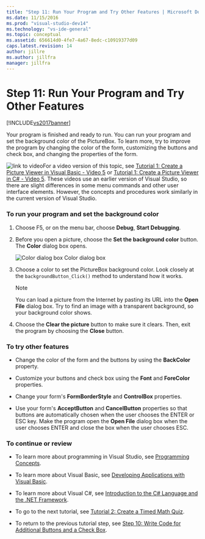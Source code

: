 ```yaml
---
title: "Step 11: Run Your Program and Try Other Features | Microsoft Docs"
ms.date: 11/15/2016
ms.prod: "visual-studio-dev14"
ms.technology: "vs-ide-general"
ms.topic: conceptual
ms.assetid: 656614d0-4fe7-4a67-8edc-c10919377d09
caps.latest.revision: 14
author: jillre
ms.author: jillfra
manager: jillfra
---
```

# Step 11: Run Your Program and Try Other Features
[!INCLUDE[vs2017banner](../includes/vs2017banner.md)]

Your program is finished and ready to run. You can run your program and set the background color of the PictureBox. To learn more, try to improve the program by changing the color of the form, customizing the buttons and check box, and changing the properties of the form.

 ![link to video](../data-tools/media/playvideo.gif "PlayVideo")For a video version of this topic, see [Tutorial 1: Create a Picture Viewer in Visual Basic - Video 5](https://msdn.microsoft.com/vbasic/gg315356.aspx) or [Tutorial 1: Create a Picture Viewer in C# - Video 5](https://msdn.microsoft.com/vcsharp/gg278413.aspx). These videos use an earlier version of Visual Studio, so there are slight differences in some menu commands and other user interface elements. However, the concepts and procedures work similarly in the current version of Visual Studio.

### To run your program and set the background color

1. Choose F5, or on the menu bar, choose **Debug**, **Start Debugging**.

2. Before you open a picture, choose the **Set the background color** button. The **Color** dialog box opens.

     ![Color dialog box](../ide/media/express-colordialog.png "Express_ColorDialog")
Color dialog box

3. Choose a color to set the PictureBox background color. Look closely at the `backgroundButton_Click()` method to understand how it works.

    > [!NOTE]
    > You can load a picture from the Internet by pasting its URL into the **Open File** dialog box. Try to find an image with a transparent background, so your background color shows.

4. Choose the **Clear the picture** button to make sure it clears. Then, exit the program by choosing the **Close** button.

### To try other features

- Change the color of the form and the buttons by using the **BackColor** property.

- Customize your buttons and check box using the **Font** and **ForeColor** properties.

- Change your form's **FormBorderStyle** and **ControlBox** properties.

- Use your form's **AcceptButton** and **CancelButton** properties so that buttons are automatically chosen when the user chooses the ENTER or ESC key. Make the program open the **Open File** dialog box when the user chooses ENTER and close the box when the user chooses ESC.

### To continue or review

- To learn more about programming in Visual Studio, see [Programming Concepts](https://msdn.microsoft.com/library/65c12cca-af4f-4017-886e-2dbc00a189d6).

- To learn more about Visual Basic, see [Developing Applications with Visual Basic](https://msdn.microsoft.com/library/1e1c0c81-6d95-4167-a98b-44b1efb6d25f).

- To learn more about Visual C#, see [Introduction to the C# Language and the .NET Framework](https://msdn.microsoft.com/library/0a2dff4e-cd84-42ff-8141-e89889b24081).

- To go to the next tutorial, see [Tutorial 2: Create a Timed Math Quiz](../ide/tutorial-2-create-a-timed-math-quiz.md).

- To return to the previous tutorial step, see [Step 10: Write Code for Additional Buttons and a Check Box](../ide/step-10-write-code-for-additional-buttons-and-a-check-box.md).
